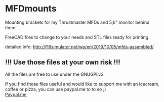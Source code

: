 # MFDmounts

Mounting brackets for my Thrustmaster MFDs and 5,6" monitor behind them.

FreeCAD files to change to your needs and STL files ready for printing.

detailed info:
http://f16simulator.net/wp/en/2019/10/05/mfds-assembled/

## !!! Use those files at your own risk !!!

All the files are free to use under the GNUGPLv3

If you find those files useful and would like to support me with an icecream, coffee or pizza, you can use paypal.me to to so ;)  
[Paypal.me](https://paypal.me/MichiHirczy)
